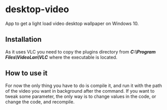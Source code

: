 # desktop-video
App to get a light load video desktop wallpaper on Windows 10.

## Installation
As it uses VLC you need to copy the plugins directory from ***C:\Program Files\VideoLan\VLC*** where the executable is located.

## How to use it
For now the only thing you have to do is compile it, and run it with the path of the video you want in background after the command.
If you want to tweak some parameter, the only way is to change values in the code, or change the code, and recompile.
